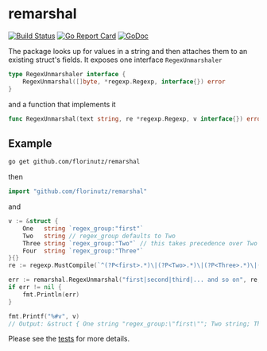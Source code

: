 # remarshal
[![Build Status](https://travis-ci.org/florinutz/remarshal.svg?branch=master)](https://travis-ci.org/florinutz/remarshal) [![Go Report Card](https://goreportcard.com/badge/github.com/florinutz/remarshal)](https://goreportcard.com/report/github.com/florinutz/remarshal)
[![GoDoc](https://godoc.org/github.com/florinutz/remarshal?status.svg)](https://godoc.org/github.com/florinutz/remarshal)

The package looks up for values in a string and then attaches them to an existing struct's fields. It exposes one interface `RegexUnmarshaler`

```go
type RegexUnmarshaler interface {
	RegexUnmarshal([]byte, *regexp.Regexp, interface{}) error
}
```

and a function that implements it

```go
func RegexUnmarshal(text string, re *regexp.Regexp, v interface{}) error
```

## Example
```bash
go get github.com/florinutz/remarshal
```
then
```go
import "github.com/florinutz/remarshal"
```
and
```go
v := &struct {
    One   string `regex_group:"first"`
    Two   string // regex_group defaults to Two
    Three string `regex_group:"Two"` // this takes precedence over Two
    Four  string `regex_group:"Three"`
}{}
re := regexp.MustCompile(`^(?P<first>.*)\|(?P<Two>.*)\|(?P<Three>.*)\|(?P<Last>.*)$`)

err := remarshal.RegexUnmarshal("first|second|third|... and so on", re, v)
if err != nil {
    fmt.Println(err)
}

fmt.Printf("%#v", v)
// Output: &struct { One string "regex_group:\"first\""; Two string; Three string "regex_group:\"Two\""; Four string "regex_group:\"Three\"" }{One:"first", Two:"", Three:"second", Four:"third"}

```

Please see the [tests](https://github.com/florinutz/remarshal/blob/master/remarshal_test.go) for more details.